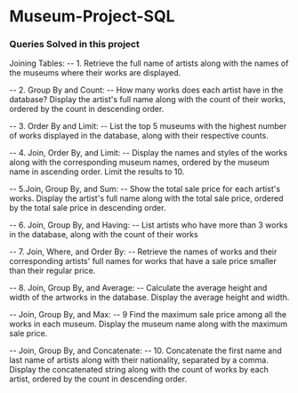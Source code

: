 # Museum-Project-SQL

### Queries Solved in this project

Joining Tables:
-- 1. Retrieve the full name of artists along with the names of the museums where their works are displayed.

-- 2. Group By and Count:
-- How many works does each artist have in the database? Display the artist's full name along with the count of their works, ordered by the count in descending order.

-- 3. Order By and Limit:
-- List the top 5 museums with the highest number of works displayed in the database, along with their respective counts.

-- 4. Join, Order By, and Limit:
-- Display the names and styles of the works along with the corresponding museum names, ordered by the museum name in ascending order. Limit the results to 10.

-- 5.Join, Group By, and Sum:
-- Show the total sale price for each artist's works. Display the artist's full name along with the total sale price, ordered by the total sale price in descending order.

-- 6. Join, Group By, and Having:
-- List artists who have more than 3 works in the database, along with the count of their works

-- 7. Join, Where, and Order By:
-- Retrieve the names of works and their corresponding artists' full names for works that have a sale price smaller than their regular price. 

-- 8. Join, Group By, and Average:
-- Calculate the average height and width of the artworks in the database. Display the average height and width.

-- Join, Group By, and Max:
-- 9 Find the maximum sale price among all the works in each museum. Display the museum name along with the maximum sale price.

-- Join, Group By, and Concatenate:
-- 10. Concatenate the first name and last name of artists along with their nationality, separated by a comma. Display the concatenated string along with the count of works by each artist, ordered by the count in descending order.





